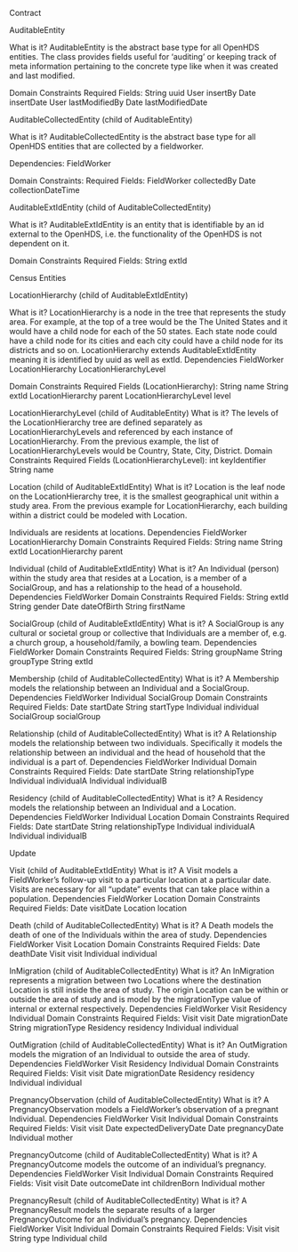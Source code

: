 Contract

AuditableEntity

What is it?
AuditableEntity is the abstract base type for all OpenHDS entities. The class provides fields useful for ‘auditing’ or keeping track of meta information pertaining to the concrete type like when it was created and last modified.

Domain Constraints 
Required Fields:
String uuid 
User insertBy 
Date insertDate 
User lastModifiedBy 
Date lastModifiedDate 



AuditableCollectedEntity
(child of AuditableEntity)

What is it?
AuditableCollectedEntity is the abstract base type for all OpenHDS entities that are collected by a fieldworker.

Dependencies:
FieldWorker

Domain Constraints: 
Required Fields:
FieldWorker collectedBy 
Date collectionDateTime



AuditableExtIdEntity
(child of AuditableCollectedEntity) 

What is it?
AuditableExtIdEntity is an entity that is identifiable by an id external to the OpenHDS, i.e. the functionality of the OpenHDS is not dependent on it. 

Domain Constraints 
Required Fields:
String extId 

Census Entities

LocationHierarchy
(child of AuditableExtIdEntity)

What is it?
LocationHierarchy is a node in the tree that represents the study area. For example, at the top of a tree would be the The United States and it would have a child node for each of the 50 states. Each state node could have a child node for its cities and each city could have a child node for its districts and so on. LocationHierarchy extends AuditableExtIdEntity meaning it is identified by uuid as well as extId. 
Dependencies
FieldWorker
LocationHierarchy
LocationHierarchyLevel

Domain Constraints 
Required Fields (LocationHierarchy):
String name
String extId
LocationHierarchy parent
LocationHierarchyLevel level


LocationHierarchyLevel
(child of AuditableEntity)
What is it?
The levels of the LocationHierarchy tree are defined separately as LocationHierarchyLevels and referenced by each instance of LocationHierarchy. From the previous example, the list of LocationHierarchyLevels would be Country, State, City, District.
Domain Constraints 
Required Fields (LocationHierarchyLevel):
int keyIdentifier
String name





Location
(child of AuditableExtIdEntity)
What is it?
Location is the leaf node on the LocationHierarchy tree, it is the smallest geographical unit within a study area. From the previous example for LocationHierarchy, each building within a district could be modeled with Location. 

Individuals are residents at locations.
Dependencies
FieldWorker
LocationHierarchy
Domain Constraints
Required Fields:
String name
String extId
LocationHierarchy parent




Individual
(child of AuditableExtIdEntity)
What is it?
An Individual (person) within the study area that resides at a Location, is a member of a SocialGroup, and has a relationship to the head of a household.
Dependencies
FieldWorker
Domain Constraints
Required Fields:
String extId
String gender
Date dateOfBirth
String firstName




SocialGroup
(child of AuditableExtIdEntity)
What is it?
A SocialGroup is any cultural or societal group or collective that Individuals are a member of, e.g. a church group, a household/family, a bowling team.
Dependencies
FieldWorker
Domain Constraints
Required Fields:
String groupName
String groupType
String extId

Membership
(child of AuditableCollectedEntity)
What is it?
A Membership models the relationship between an Individual and a SocialGroup.
Dependencies
FieldWorker
Individual
SocialGroup
Domain Constraints
Required Fields:
Date startDate
String startType
Individual individual
SocialGroup socialGroup

Relationship
(child of AuditableCollectedEntity)
What is it?
A Relationship models the relationship between two individuals. Specifically it models the relationship between an individual and the head of household that the individual is a part of.
Dependencies
FieldWorker
Individual
Domain Constraints
Required Fields:
Date startDate
String relationshipType
Individual individualA
Individual individualB

Residency
(child of AuditableCollectedEntity)
What is it?
A Residency models the relationship between an Individual and a Location.
Dependencies
FieldWorker 
Individual
Location
Domain Constraints
Required Fields:
Date startDate
String relationshipType
Individual individualA
Individual individualB





Update


Visit
(child of AuditableExtIdEntity)
What is it?
A Visit models a FieldWorker’s follow-up visit to a particular location at a particular date. Visits are necessary for all “update” events that can take place within a population.
Dependencies
FieldWorker
Location 
Domain Constraints
Required Fields:
Date visitDate
Location location


Death
(child of AuditableCollectedEntity)
What is it?
A Death models the death of one of the Individuals within the area of study.
Dependencies
FieldWorker
Visit
Location 
Domain Constraints
Required Fields:
Date deathDate
Visit visit
Individual individual



InMigration
(child of AuditableCollectedEntity)
What is it?
An InMigration represents a migration between two Locations where the destination
Location is still inside the area of study. The origin Location can be within or outside the area of study and is model by the migrationType value of internal or external respectively.
Dependencies
FieldWorker
Visit
Residency
Individual 
Domain Constraints
Required Fields:
Visit visit
Date migrationDate
String migrationType
Residency residency
Individual individual


OutMigration
(child of AuditableCollectedEntity)
What is it?
An OutMigration models the migration of an Individual to outside the area of study.
Dependencies
FieldWorker
Visit
Residency
Individual 
Domain Constraints
Required Fields:
Visit visit
Date migrationDate
Residency residency
Individual individual



PregnancyObservation
(child of AuditableCollectedEntity)
What is it?
A PregnancyObservation models a FieldWorker’s observation of a pregnant Individual.
Dependencies
FieldWorker
Visit
Individual
Domain Constraints
Required Fields:
Visit visit
Date expectedDeliveryDate
Date pregnancyDate
Individual mother



PregnancyOutcome
(child of AuditableCollectedEntity)
What is it?
A PregnancyOutcome models the outcome of an individual’s pregnancy.
Dependencies
FieldWorker
Visit
Individual
Domain Constraints
Required Fields:
Visit visit
Date outcomeDate
int childrenBorn
Individual mother




PregnancyResult
(child of AuditableCollectedEntity)
What is it?
A PregnancyResult models the separate results of a larger PregnancyOutcome for an Individual’s pregnancy. 
Dependencies
FieldWorker
Visit
Individual
Domain Constraints
Required Fields:
Visit visit
String type
Individual child

